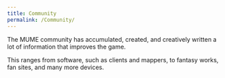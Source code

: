 ```yaml
---
title: Community
permalink: /Community/
---
```


The MUME community has accumulated, created, and creatively written a
lot of information that improves the game.

This ranges from software, such as clients and mappers, to fantasy
works, fan sites, and many more devices.
